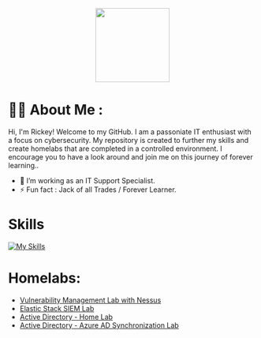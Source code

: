 <div id="header" align="center">
  <img src="https://media.giphy.com/media/5Y1miInt9GuFr7OkY4/giphy.gif" width="150"/>
</div>
<h1>
  
# :man_technologist: About Me :
Hi, I'm Rickey! Welcome to my GitHub. I am a passoniate IT enthusiast with a focus on cybersecurity. My repository is created to further my skills and create homelabs that are completed in a controlled environment. I encourage you to have a look around and join me on this journey of forever learning..  
*   🧠  I’m working as an IT Support Specialist.
*   ⚡  Fun fact : Jack of all Trades / Forever Learner.
  # Skills 
[![My Skills](https://skillicons.dev/icons?i=azure,powershell,linux,kali,apple)](https://skillicons.dev)
# Homelabs:
- [Vulnerability Management Lab with Nessus](https://github.com/StarksRepo/Vulnerability-Management-Lab.git)
- [Elastic Stack SIEM Lab](https://github.com/StarksRepo/Elastic-SIEM-Lab.git)
- [Active Directory - Home Lab](https://github.com/StarksRepo/Active-Directory-Lab.git)
- [Active Directory - Azure AD Synchronization Lab](https://github.com/StarksRepo/AD-and-Azure-AD-Synchronization-Project.git)

